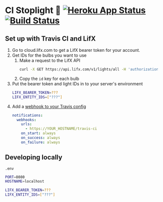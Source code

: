 # CI Stoplight 🚦 [![Heroku App Status](https://heroku-badge.herokuapp.com/?app=ci-stoplight&svg=1)](https://dashboard.heroku.com/apps/ci-stoplight) [![Build Status](https://travis-ci.org/dudeofawesome/ci-stoplight.svg?branch=master)](https://travis-ci.org/dudeofawesome/ci-stoplight)

## Set up with Travis CI and LifX

1. Go to cloud.lifx.com to get a LifX bearer token for your account.
1. Get IDs for the bulbs you want to use
    1. Make a request to the LifX API
        ```bash
        curl -X GET https://api.lifx.com/v1/lights/all -H 'authorization: Bearer YOUR_BEARER_TOKEN_HERE'
        ```
    1. Copy the `id` key for each bulb
1. Put the bearer token and light IDs in to your server's environment
    ```bash
    LIFX_BEARER_TOKEN=???
    LIFX_ENTITY_IDS=["???"]
    ```
1. Add a [webhook to your Travis config](https://docs.travis-ci.com/user/notifications/#Configuring-webhook-notifications)
    ```yaml
    notifications:
      webhooks:
        urls:
          - https://YOUR_HOSTNAME/travis-ci
        on_start: always
        on_success: always
        on_failure: always
    ```
## Developing locally

`.env`

```bash
PORT=8080
HOSTNAME=localhost

LIFX_BEARER_TOKEN=???
LIFX_ENTITY_IDS=["???"]
```

